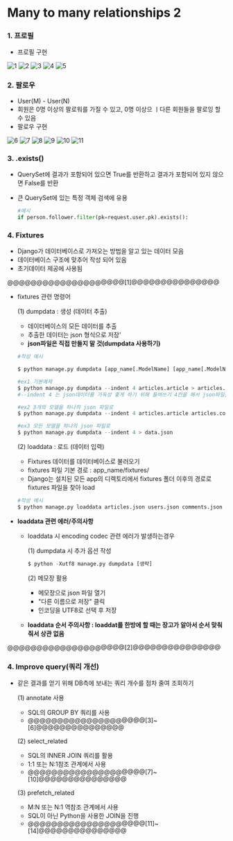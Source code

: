 # Many to many relationships 2

### 1. 프로필

- 프로필 구현

![1](https://github.com/JeongJonggil/TIL/assets/139416006/48d363b2-c85c-42f1-a8c6-77c66dfb5289)
![2](https://github.com/JeongJonggil/TIL/assets/139416006/5d370a2e-5046-438e-a227-f4ee4db61191)
![3](https://github.com/JeongJonggil/TIL/assets/139416006/cfb8b5c3-802d-45fd-8c97-9afdd7a5c0d0)
![4](https://github.com/JeongJonggil/TIL/assets/139416006/4bff2304-ca6b-4619-83e7-db64d60c5f3f)
![5](https://github.com/JeongJonggil/TIL/assets/139416006/439b21fe-2881-4f1e-8584-812048e6d4e8)


### 2. 팔로우

- User(M) - User(N) 
- 회원은 0명 이상의 팔로워를 가질 수 있고, 0명 이상으 ㅣ다른 회원들을 팔로잉 할 수 있음
- 팔로우 구현

![6](https://github.com/JeongJonggil/TIL/assets/139416006/8219885c-c904-45b5-b66e-f8644187b4d9)
![7](https://github.com/JeongJonggil/TIL/assets/139416006/5a86bb51-c500-47c8-9bc9-9c8d905c2ccd)
![8](https://github.com/JeongJonggil/TIL/assets/139416006/1b1f890b-6af0-4b64-8faf-128259a1ba1f)
![9](https://github.com/JeongJonggil/TIL/assets/139416006/8621aecf-3f82-4053-9350-87c8cc0d7567)
![10](https://github.com/JeongJonggil/TIL/assets/139416006/56342d1f-1cb9-4613-94f0-5ef17cabd918)
![11](https://github.com/JeongJonggil/TIL/assets/139416006/00519186-24ed-4b3c-b4e1-caecda2be544)


### 3. .exists()

- QuerySet에 결과가 포함되어 있으면 True를 반환하고 결과가 포함되어 있지 않으면 False를 반환

- 큰 QuerySet에 있는 특정 객체 검색에 유용

  ```python
  #예시
  if person.follower.filter(pk=request.user.pk).exists():
  ```




### 4. Fixtures

- Django가 데이터베이스로 가져오는 방법을 알고 있는 데이터 모음
- 데이터베이스 구조에 맞추어 작성 되어 있음
- 초기데이터 제공에 사용됨

@@@@@@@@@@@@@@@@@@@@[1]@@@@@@@@@@@@@@@

- fixtures 관련 명령어

  (1) dumpdata : 생성 (데이터 추출) 

   - 데이터베이스의 모든 데이터를 추출
   - 추출한 데이터는 json 형식으로 저장'
   - **json파일은 직접 만들지 말 것(dumpdata 사용하기)**

  ```python
  #작성 예시
  
  $ python manage.py dumpdata [app_name[.ModelName] [app_name[.ModelName] ...]] > filename.json
  
  #ex1 기본예제
  $ python manage.py dumpdata --indent 4 articles.article > articles.json
  #--indent 4 는 json데이터를 가독성 좋게 하기 위해 들여쓰기 4칸을 해서 json파일을 작성하겠다는 의미
  
  #ex2 3개의 모델을 하나의 json 파일로 
  $ python manage.py dumpdata --indent 4 articles.article articles.comment accounts.user> data.json
  
  #ex3 모든 모델을 하나의 json 파일로 
  $ python manage.py dumpdata --indent 4 > data.json
  ```

  

  (2) loaddata : 로드 (데이터 입력)

  - Fixtures 데이터를 데이터베이스로 불러오기
  - fixtures 파일 기본 경로 : app_name/fixtures/
  - Django는 설치된 모든 app의 디렉토리에서 fixtures 폴더 이후의 경로로 fixtures 파일을 찾아 load

  ```python
  #작성 예시
  $ python manage.py loaddata articles.json users.json comments.json
  ```

- **loaddata 관련 에러/주의사항**

  - loaddata 시 encoding codec 관련 에러가 발생하는경우

    (1) dumpdata 시 추가 옵션 작성

    ```python
    $ python -Xutf8 manage.py dumpdata [생략]
    ```

    (2) 메모장 활용

    - 메모장으로 json 파일 열기
    - "다른 이름으로 저장" 클릭
    - 인코딩을 UTF8로 선택 후 저장

  - **loaddata 순서 주의사항 : loaddat를 한방에 할 때는 장고가 알아서 순서 맞춰줘서 상관 없음**

@@@@@@@@@@@@@@@@@@@@[2]@@@@@@@@@@@@@@@

### 4. Improve query(쿼리 개선)

- 같은 결과를 얻기 위해 DB측에 보내는 쿼리 개수를 점차  줄여 조회하기

  (1) annotate 사용

  - SQL의 GROUP BY 쿼리를 사용
  - @@@@@@@@@@@@@@@@@@@@[3]~[6]@@@@@@@@@@@@@@@

  

  (2) select_related

  - SQL의 INNER JOIN 쿼리를 활용
  - 1:1 또는 N:1참조 관계에서 사용
  - @@@@@@@@@@@@@@@@@@@@[7]~[10]@@@@@@@@@@@@@@@

  

  (3) prefetch_related

  - M:N 또는 N:1 역참조 관계에서 사용
  - SQL이 아닌 Python을 사용한 JOIN을 진행
  - @@@@@@@@@@@@@@@@@@@@[11]~[14]@@@@@@@@@@@@@@@

  ​	

